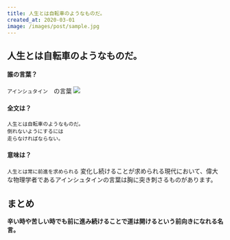```yaml
---
title: 人生とは自転車のようなものだ。
created_at: 2020-03-01
image: /images/post/sample.jpg
---
```


<h2>人生とは自転車のようなものだ。</h2>
<h4>誰の言葉？</h4>

<code>アインシュタイン</code>　の言葉
<a target="_blank"  href="https://www.amazon.co.jp/gp/product/4797389168/ref=as_li_tl?ie=UTF8&camp=247&creative=1211&creativeASIN=4797389168&linkCode=as2&tag=genki001-22&linkId=cf0809a0ea5ea5966cd8d5eef042753d"><img border="0" src="//ws-fe.amazon-adsystem.com/widgets/q?_encoding=UTF8&MarketPlace=JP&ASIN=4797389168&ServiceVersion=20070822&ID=AsinImage&WS=1&Format=_SL250_&tag=genki001-22" ></a><img src="//ir-jp.amazon-adsystem.com/e/ir?t=genki001-22&l=am2&o=9&a=4797389168" width="1" height="1" border="0" alt="" style="border:none !important; margin:0px !important;" />

<h4>全文は？</h4>
<code>人生とは自転車のようなものだ。<br>倒れないようにするには<br>走らなければならない。</code>

<h4>意味は？</h4>
<code>人生とは常に前進を求められる</code>
変化し続けることが求められる現代において、偉大な物理学者であるアインシュタインの言葉は胸に突き刺さるものがあります。

<h2>まとめ</h2>
<strong>辛い時や苦しい時でも前に進み続けることで道は開けるという前向きになれる名言。</strong>
